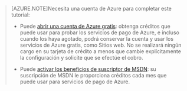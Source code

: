 > [AZURE.NOTE]<a name="note"></a>Necesita una cuenta de Azure para completar este tutorial:
  > 
  > + Puede [abrir una cuenta de Azure gratis](/pricing/free-trial/?WT.mc_id=A261C142F): obtenga créditos que puede usar para probar los servicios de pago de Azure, e incluso cuando los haya agotado, podrá conservar la cuenta y usar los servicios de Azure gratis, como Sitios web. No se realizará ningún cargo en su tarjeta de crédito a menos que cambie explícitamente la configuración y solicite que se efectúe el cobro. 
  > 
  > + Puede [activar los beneficios de suscriptor de MSDN](/pricing/member-offers/msdn-benefits-details/?WT.mc_id=A261C142F): su suscripción de MSDN le proporciona créditos cada mes que puede usar para servicios de pago de Azure.

<!----HONumber=July15_HO4-->